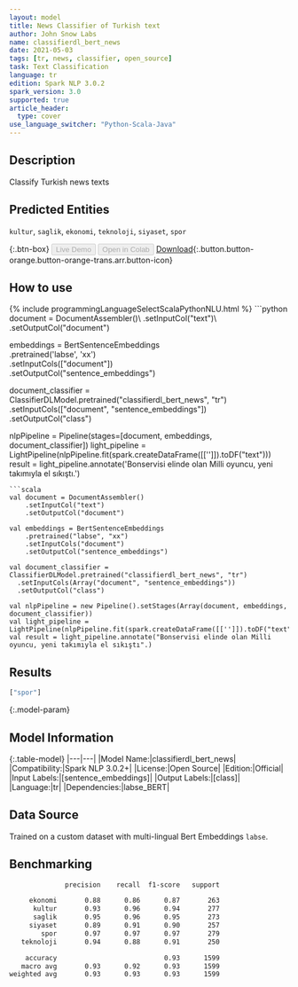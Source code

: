 ```yaml
---
layout: model
title: News Classifier of Turkish text
author: John Snow Labs
name: classifierdl_bert_news
date: 2021-05-03
tags: [tr, news, classifier, open_source]
task: Text Classification
language: tr
edition: Spark NLP 3.0.2
spark_version: 3.0
supported: true
article_header:
  type: cover
use_language_switcher: "Python-Scala-Java"
---
```


## Description

Classify Turkish news texts

## Predicted Entities

`kultur`, `saglik`, `ekonomi`, `teknoloji`, `siyaset`, `spor`

{:.btn-box}
<button class="button button-orange" disabled>Live Demo</button>
<button class="button button-orange" disabled>Open in Colab</button>
[Download](https://s3.amazonaws.com/auxdata.johnsnowlabs.com/public/models/classifierdl_bert_news_tr_3.0.2_3.0_1620040285456.zip){:.button.button-orange.button-orange-trans.arr.button-icon}

## How to use



<div class="tabs-box" markdown="1">
{% include programmingLanguageSelectScalaPythonNLU.html %}
```python
document = DocumentAssembler()\
    .setInputCol("text")\
    .setOutputCol("document")

embeddings = BertSentenceEmbeddings\
    .pretrained('labse', 'xx') \
    .setInputCols(["document"])\
    .setOutputCol("sentence_embeddings")

document_classifier = ClassifierDLModel.pretrained("classifierdl_bert_news", "tr") \
  .setInputCols(["document", "sentence_embeddings"]) \
  .setOutputCol("class")

nlpPipeline = Pipeline(stages=[document, embeddings, document_classifier])
light_pipeline = LightPipeline(nlpPipeline.fit(spark.createDataFrame([['']]).toDF("text")))
result = light_pipeline.annotate('Bonservisi elinde olan Milli oyuncu, yeni takımıyla el sıkıştı.')
```
```scala
val document = DocumentAssembler()
    .setInputCol("text")
    .setOutputCol("document")

val embeddings = BertSentenceEmbeddings
    .pretrained("labse", "xx") 
    .setInputCols("document")
    .setOutputCol("sentence_embeddings")

val document_classifier = ClassifierDLModel.pretrained("classifierdl_bert_news", "tr") 
  .setInputCols(Array("document", "sentence_embeddings")) 
  .setOutputCol("class")

val nlpPipeline = new Pipeline().setStages(Array(document, embeddings, document_classifier))
val light_pipeline = LightPipeline(nlpPipeline.fit(spark.createDataFrame([['']]).toDF("text")))
val result = light_pipeline.annotate("Bonservisi elinde olan Milli oyuncu, yeni takımıyla el sıkıştı".)
```
</div>

## Results

```bash
["spor"]
```

{:.model-param}
## Model Information

{:.table-model}
|---|---|
|Model Name:|classifierdl_bert_news|
|Compatibility:|Spark NLP 3.0.2+|
|License:|Open Source|
|Edition:|Official|
|Input Labels:|[sentence_embeddings]|
|Output Labels:|[class]|
|Language:|tr|
|Dependencies:|labse_BERT|

## Data Source

Trained on a custom dataset with multi-lingual Bert Embeddings `labse`.

## Benchmarking

```bash
              precision    recall  f1-score   support

     ekonomi       0.88      0.86      0.87       263
      kultur       0.93      0.96      0.94       277
      saglik       0.95      0.96      0.95       273
     siyaset       0.89      0.91      0.90       257
        spor       0.97      0.97      0.97       279
   teknoloji       0.94      0.88      0.91       250

    accuracy                           0.93      1599
   macro avg       0.93      0.92      0.93      1599
weighted avg       0.93      0.93      0.93      1599
```